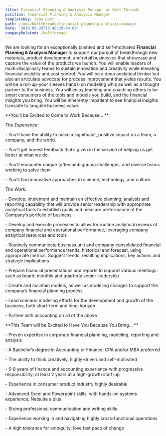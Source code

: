 ```yaml
---
title: Financial Planning & Analysis Manager at Bolt Threads
position: Financial Planning & Analysis Manager
templateKey: jobs-post
path: /jobs/boltthreads/financial-planning-analysis-manager
date: '2018-05-20T16:48:29-04:00'
companyRelated: /boltthreads
---
```

We are looking for an exceptionally talented and self-motivated **Financial Planning & Analysis Manager** to support our pursuit of breakthrough new materials, product development, and retail businesses that showcase and capture the value of the products we launch. You will enable leaders of multi-disciplinary teams to sustain innovation and creativity while elevating financial visibility and cost control. You will be a deep analytical thinker but also an articulate advocate for process improvement that yields results. You will be a roll-up-your sleeves hands-on modeling whiz as well as a thought partner to the business. You will enjoy teaching and coaching others to be smart consumers of the tools and models you build, and the financial insights you bring. You will be inherently impatient to see financial insights translate to tangible business value. 

**You’ll be Excited to Come to Work Because… **

_The Experience:_

\- You’ll have the ability to make a significant, positive impact on a team, a company, and the world.

\- You’ll get honest feedback that’s given in the service of helping us get better at what we do.

\- You’ll encounter unique (often ambiguous) challenges, and diverse teams working to solve them

\- You’ll find innovative approaches to science, technology, and culture.



_The Work:_

\- Develop, implement and maintain an effective planning, analysis and reporting capability that will provide senior leadership with appropriate analytical tools to establish goals and measure performance of the Company’s portfolio of business

\- Develop and execute processes to allow for routine analytical reviews of company financial and operational performance, leveraging company analytical resources and tools

\- Routinely communicate business unit and company consolidated financial and operational performance trends, historical and forecast, using appropriate metrics. Suggest trends, resulting implications, key actions and strategic implications

\- Prepare financial presentations and reports to support various meetings: such as board, monthly and quarterly senior leadership

\- Create and maintain models, as well as modeling changes to support the company’s financial planning process

\- Lead scenario modeling efforts for the development and growth of the business, both short-term and long-horizon

\- Partner with accounting on all of the above



**This Team will be Excited to Have You Because You Bring... **

\- Proven expertise in corporate financial planning, modeling, reporting and analysis

\- A Bachelor’s degree in Accounting or Finance: CPA and/or MBA preferred

\- The ability to think creatively, highly-driven and self-motivated

\- 5-8 years of finance and accounting experience with progressive responsibility; at least 2 years at a high-growth start-up

\- Experience in consumer product industry highly desirable

\- Advanced Excel and Powerpoint skills, with hands-on systems experience; Netsuite a plus

\- Strong professional communication and writing skills

\- Experience working in and navigating highly cross-functional operations

\- A high tolerance for ambiguity; love fast pace of change
